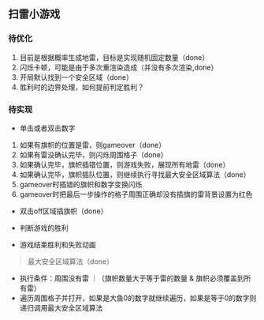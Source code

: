 ## 扫雷小游戏

### 待优化
1. 目前是根据概率生成地雷，目标是实现随机固定数量（done）
2. 闪烁卡顿，可能是由于多次重渲染造成（并没有多次渲染,done）
3. 开局默认找到一个安全区域（done）
4. 胜利时的边界处理，如何提前判定胜利？

### 待实现
* 单击或者双击数字
1. 如果有旗帜的位置是雷，则gameover（done）
2. 如果有雷没确认完毕，则闪烁周围格子（done）
3. 如果确认完毕，旗帜插错位置，则游戏失败，展现所有地雷（done）
4. 如果确认完毕，旗帜插队位置，则继续执行寻找最大安全区域算法（done）
5. gameover时插错的旗帜和数字变换闪烁
6. gameover时把最后一步操作的格子周围正确却没有插旗的雷背景设置为红色

* 双击off区域插旗帜（done）

* 判断游戏的胜利
* 游戏结束胜利和失败动画

> 最大安全区域算法（done）
* 执行条件：周围没有雷 ｜（旗帜数量大于等于雷的数量 & 旗帜必须覆盖到所有雷）
* 遍历周围格子并打开，如果是大鱼0的数字就继续遍历，如果是等于0的数字则递归调用最大安全区域算法
